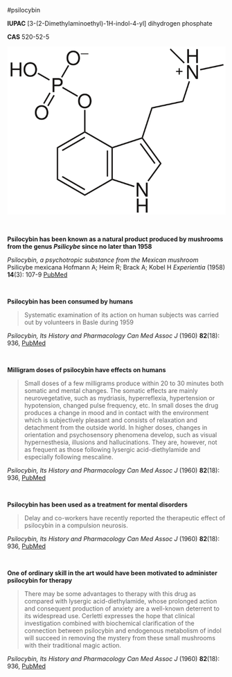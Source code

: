 #psilocybin

**IUPAC** [3-(2-Dimethylaminoethyl)-1H-indol-4-yl] dihydrogen phosphate

**CAS** 520-52-5

![psilocybin structure](./images/psilocybin.png)

&nbsp;

**Psilocybin has been known as a natural product produced by mushrooms from the genus *Psilicybe* since no later than 1958**

*Psilocybin, a psychotropic substance from the Mexican mushroom* Psilicybe mexicana
Hofmann A; Heim R; Brack A; Kobel H
*Experientia* (1958) **14**(3): 107-9 [PubMed](https://pubmed.ncbi.nlm.nih.gov/13537892/)

&nbsp;

**Psilocybin has been consumed by humans**
>Systematic examination of its action on human subjects was carried out by volunteers in Basle during 1959

*Psilocybin, Its History and Pharmacology*
*Can Med Assoc J* (1960) **82**(18): 936, [PubMed](https://www.ncbi.nlm.nih.gov/pmc/articles/PMC1938103/)

&nbsp;

**Milligram doses of psilocybin have effects on humans**
>Small doses of a few milligrams produce within 20 to 30 minutes both somatic and mental changes. The somatic effects are mainly neurovegetative, such as mydriasis, hyperreflexia, hypertension or hypotension, changed pulse frequency, etc. In small doses the drug produces a change in mood and in contact with the environment which is subjectively pleasant and consists of relaxation and detachment from the outside world. In higher doses, changes in orientation and psychosensory phenomena develop, such as visual hypernesthesia, illusions and hallucinations. They are, however, not as frequent as those following lysergic acid-diethylamide and especially following mescaline.

*Psilocybin, Its History and Pharmacology*
*Can Med Assoc J* (1960) **82**(18): 936, [PubMed](https://www.ncbi.nlm.nih.gov/pmc/articles/PMC1938103/)

&nbsp;

**Psilocybin has been used as a treatment for mental disorders**
>Delay and co-workers have recently reported the therapeutic effect of psilocybin in a compulsion neurosis.

*Psilocybin, Its History and Pharmacology*
*Can Med Assoc J* (1960) **82**(18): 936, [PubMed](https://www.ncbi.nlm.nih.gov/pmc/articles/PMC1938103/)

&nbsp;

**One of ordinary skill in the art would have been motivated to administer psilocybin for therapy**
>There may be some advantages to therapy with this drug as compared with lysergic acid-diethylamide, whose prolonged action and consequent production of anxiety are a well-known deterrent to its widespread use. Cerletti expresses the hope that clinical investigation combined with biochemical clarification of the connection between psilocybin and endogenous metabolism of indol will succeed in removing the mystery from these small mushrooms with their traditional magic action.

*Psilocybin, Its History and Pharmacology*
*Can Med Assoc J* (1960) **82**(18): 936, [PubMed](https://www.ncbi.nlm.nih.gov/pmc/articles/PMC1938103/)

